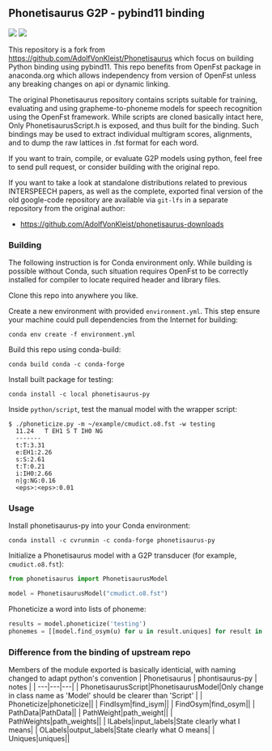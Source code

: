 ## Phonetisaurus G2P - pybind11 binding ##

![](https://anaconda.org/cvrunmin/phonetisaurus-py/badges/version.svg) ![](https://anaconda.org/cvrunmin/phonetisaurus-py/badges/platforms.svg)

This repository is a fork from https://github.com/AdolfVonKleist/Phonetisaurus which focus on building Python binding using pybind11. This repo benefits from OpenFst package in anaconda.org which allows independency from version of OpenFst unless any breaking changes on api or dynamic linking.

The original Phonetisaurus repository contains scripts suitable for training, evaluating and using grapheme-to-phoneme
models for speech recognition using the OpenFst framework.  While scripts are cloned basically intact here, Only PhonetisaurusScript.h is exposed, and thus built for the binding. Such bindings may be used to extract individual multigram scores, alignments, and to dump the raw lattices in .fst format for each word.

If you want to train, compile, or evaluate G2P models using python, feel free to send pull request, or consider building with the original repo.

If you want to take a look at standalone distributions related to previous INTERSPEECH papers, as well as the complete, exported
final version of the old google-code repository are available via ```git-lfs``` in a separate
repository from the original author:
  * https://github.com/AdolfVonKleist/phonetisaurus-downloads


### Building ###

The following instruction is for Conda environment only. While building is possible without Conda, such situation requires OpenFst to be correctly installed for compiler to locate required header and library files.

Clone this repo into anywhere you like.

Create a new environment with provided `environment.yml`. This step ensure your machine could pull dependencies from the Internet for building:
```commandline
conda env create -f environment.yml
```

Build this repo using conda-build:
```commandline
conda build conda -c conda-forge
```

Install built package for testing:
```commandline
conda install -c local phonetisaurus-py
```

Inside `python/script`, test the manual model with the wrapper script:
```
$ ./phoneticize.py -m ~/example/cmudict.o8.fst -w testing
  11.24   T EH1 S T IH0 NG
  -------
  t:T:3.31
  e:EH1:2.26
  s:S:2.61
  t:T:0.21
  i:IH0:2.66
  n|g:NG:0.16
  <eps>:<eps>:0.01
```

### Usage ###

Install phonetisaurus-py into your Conda environment:
```commandline
conda install -c cvrunmin -c conda-forge phonetisaurus-py
```

Initialize a Phonetisaurus model with a G2P transducer (for example, `cmudict.o8.fst`):
```python
from phonetisaurus import PhonetisaurusModel

model = PhonetisaurusModel("cmudict.o8.fst")
```

Phoneticize a word into lists of phoneme:
```python
results = model.phoneticize('testing')
phonemes = [[model.find_osym(u) for u in result.uniques] for result in results]
```

### Difference from the binding of upstream repo ###

Members of the module exported is basically identicial, with naming changed to adapt python's convention
| Phonetisaurus | phontisaurus-py | notes |
| ---|---|---|
| PhonetisaurusScript|PhonetisaurusModel|Only change in class name as 'Model' should be clearer than 'Script' |
| Phoneticize|phoneticize||
| FindIsym|find_isym||
| FindOsym|find_osym||
| PathData|PathData||
| PathWeight|path_weight||
| PathWeights|path_weights||
| ILabels|input_labels|State clearly what I means|
| OLabels|output_labels|State clearly what O means|
| Uniques|uniques||
